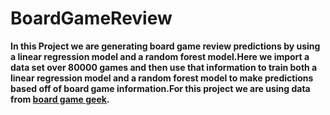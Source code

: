 # BoardGameReview

__In this Project we are generating board game review predictions by using a linear regression model and a random forest model.Here we import a data set over 80000 games and then use that information to train both a linear regression model and a random forest model to make predictions based off of board game information.For this project we are using data from [board game geek](https://github.com/ThaWeatherman/scrapers/tree/master/boardgamegeek).__
